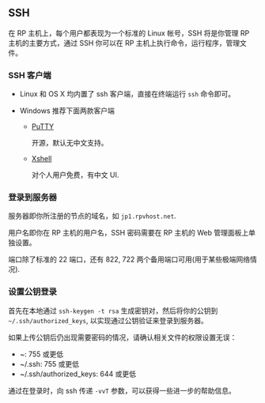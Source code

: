 ## SSH
在 RP 主机上，每个用户都表现为一个标准的 Linux 帐号，SSH 将是你管理 RP 主机的主要方式，通过 SSH 你可以在 RP 主机上执行命令，运行程序，管理文件。

### SSH 客户端

* Linux 和 OS X 均内置了 ssh 客户端，直接在终端运行 `ssh` 命令即可。
* Windows 推荐下面两款客户端

    * [PuTTY](http://www.chiark.greenend.org.uk/~sgtatham/putty/download.html)

        开源，默认无中文支持。

    * [Xshell](http://www.netsarang.com/download/down_xsh.html)

        对个人用户免费，有中文 UI.

### 登录到服务器

服务器即你所注册的节点的域名，如 `jp1.rpvhost.net`.

用户名即你在 RP 主机的用户名，SSH 密码需要在 RP 主机的 Web 管理面板上单独设置。

端口除了标准的 22 端口，还有 822, 722 两个备用端口可用(用于某些极端网络情况).

### 设置公钥登录

首先在本地通过 `ssh-keygen -t rsa` 生成密钥对，然后将你的公钥到 `~/.ssh/authorized_keys`, 以实现通过公钥验证来登录到服务器。

如果上传公钥后仍出现需要密码的情况，请确认相关文件的权限设置无误：

* ~: 755 或更低
* ~/.ssh: 755 或更低
* ~/.ssh/authorized_keys: 644 或更低

通过在登录时，向 ssh 传递 `-vvT` 参数，可以获得一些进一步的帮助信息。
